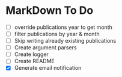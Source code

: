 # MarkDown To Do
- [ ] override publications year to get month
- [ ] filter publications by year & month
- [ ] Skip writing already existing publications
- [ ] Create argument parsers
- [ ] Create logger
- [ ] Create README
- [X] Generate email notification
